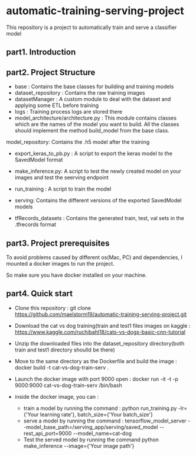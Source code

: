 # automatic-training-serving-project
This repository is a project to automatically train and serve a classifier model

## part1. Introduction

## part2. Project Structure
- base :  Contains the base classes for building and training models
- dataset_repository :  Contains the raw training images
- datasetManager :  A custom module to deal with the dataset and applying some ETL before training
- logs : Training process logs are stored there
- model_architecture/architecture.py :
        This module contains classes which are the names of the model you want to build.
        All the classes should implement the method build_model from the base class.

model_repository: Contains the .h5 model after the training

- export_keras_to_pb.py : A script to export the keras model to the SavedModel format
- make_inference.py: A script to test the newly created model on your images and test the seerving endpoint

- run_training : A script to train the model
- serving: Contains the different versions of the exported SavedModel models
- tfRecords_datasets : Contains the generated train, test, val sets in the .tfrecords format


## part3. Project prerequisites

To avoid problems caused by different os(Mac, PC) and dependencies, I mounted a docker images to run the project.

So make sure you have docker installed on your machine.


## part4. Quick start

- Clone this repository : git clone https://github.com/maelstorm19/automatic-training-serving-project.git
- Download the cat vs dog training(train and test1 files images on kaggle :  https://www.kaggle.com/ruchibahl18/cats-vs-dogs-basic-cnn-tutorial
- Unzip the downloaded files into the dataset_repository directory(both train and test1 directory shoulld be there)
- Move to the same directory as the Dockerfile and build the image : docker build -t cat-vs-dog-train-serv .
- Launch the docker image with port 9000 open : docker run -it -t -p 9000:9000 cat-vs-dog-train-serv /bin/bash
- inside the docker image, you can :

    - train a model by running the command :  python run_training.py -lr={'Your learning rate'}, batch_size={'Your batch_size'}
    - serve a model by running the command : tensorflow_model_server --model_base_path=/serving_app/serving/saved_model --rest_api_port=9000 --model_name=cat-dog
    - Test the served model by running the command python make_inference --image={'Your image path'}


